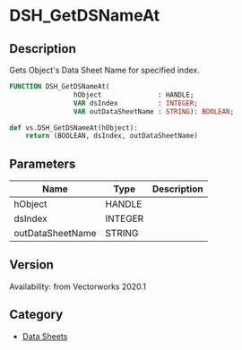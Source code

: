 # DSH_GetDSNameAt

## Description
Gets Object's Data Sheet Name for specified index.

```pascal
FUNCTION DSH_GetDSNameAt(
				hObject              : HANDLE;
				VAR dsIndex          : INTEGER;
				VAR outDataSheetName : STRING): BOOLEAN;
```

```python
def vs.DSH_GetDSNameAt(hObject):
    return (BOOLEAN, dsIndex, outDataSheetName)
```

## Parameters
|Name|Type|Description|
|---|---|---|
|hObject|HANDLE|   |
|dsIndex|INTEGER|   |
|outDataSheetName|STRING|   |

## Version
Availability: from Vectorworks 2020.1

## Category
* [Data Sheets](../Categories/Data%20Sheets.md)
